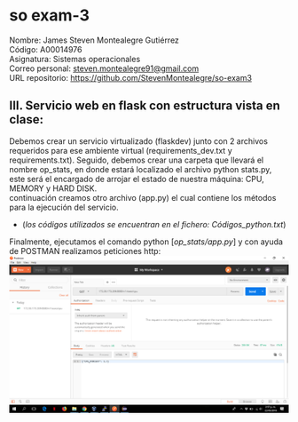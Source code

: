 # so exam-3
Nombre: James Steven Montealegre Gutiérrez  
Código: A00014976  
Asignatura: Sistemas operacionales  
Correo personal: steven.montealegre91@gmail.com  
URL repositorio: https://github.com/StevenMontealegre/so-exam3  

## III. Servicio web en flask con estructura vista en clase:  
Debemos crear un servicio virtualizado (flaskdev) junto con 2 archivos requeridos para ese ambiente virtual (requirements_dev.txt y requirements.txt). Seguido, debemos crear una carpeta que llevará el nombre op_stats, en donde estará localizado el archivo python stats.py, este será el encargado de arrojar el estado de nuestra máquina: CPU, MEMORY y HARD DISK.  
continuación creamos otro archivo (app.py) el cual contiene los métodos para la ejecución del servicio.  
* (_los códigos utilizados se encuentran en el fichero: Códigos_python.txt_)  

Finalmente, ejecutamos el comando python [_op_stats/app.py_] y con ayuda de POSTMAN realizamos peticiones http:  
![](imagenes/Captura%20de%20pantalla%20(26).png)
 

